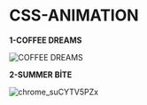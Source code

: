 # CSS-ANIMATION

**1-COFFEE DREAMS**

![COFFEE DREAMS](https://user-images.githubusercontent.com/97444737/166100052-8b4e103c-d8ea-4d50-a575-1e9cf1a2ae68.gif)


**2-SUMMER BİTE**

![chrome_suCYTV5PZx](https://user-images.githubusercontent.com/97444737/167117450-108050dc-31cf-4ee8-a7f1-23cbd28ec2f0.gif)

